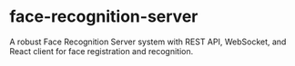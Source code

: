 # face-recognition-server
A robust Face Recognition Server system with REST API, WebSocket, and React client for face registration and recognition.
